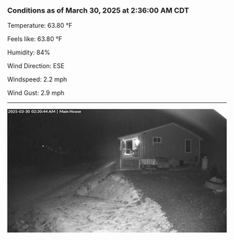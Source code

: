 ### Conditions as of March 30, 2025 at 2:36:00 AM CDT 

Temperature: 63.80 &deg;F

Feels like: 63.80 &deg;F

Humidity: 84%

Wind Direction: ESE

Windspeed: 2.2 mph

Wind Gust: 2.9 mph

---

<img src="./images/latest.jpeg"/>

